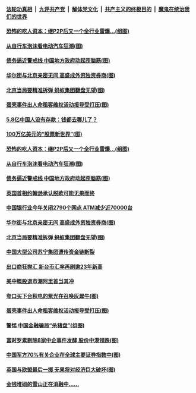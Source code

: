 ####  [法轮功真相](../../../../basic/blob/master/README.md?t=12091631) &nbsp;|&nbsp; [九评共产党](../../../../9ping.md/blob/master/README.md?t=12091631) &nbsp;|&nbsp; [解体党文化](../../../../jtdwh.md/blob/master/README.md?t=12091631)  &nbsp;|&nbsp; [共产主义的终极目的](../../../../gczydzjmd.md/blob/master/README.md?t=12091631) &nbsp;|&nbsp; [魔鬼在统治我们的世界](../../../../mgztzwmdsj.md/blob/master/README.md?t=12091631) 

#### [恐怖的吃人资本：继P2P后又一个全行业雷爆…(组图)](../pages/p5/955182.md?t=12091631) 

#### [从自行车泡沫看电动汽车狂潮(图)](../pages/p5/955150.md?t=12091631) 

#### [债务逼近警戒线 中国地方政府动起歪脑筋(图)](../pages/p5/955156.md?t=12091631) 

#### [华尔街与北京亲密无间 高盛成外资独资券商(图)](../pages/p5/955132.md?t=12091631) 

#### [北京当局要精准拆弹 蚂蚁集团翻盘无望(图)](../pages/p5/955121.md?t=12091631) 

#### [蛋壳事件出人命租客维权活动报导受打压(图)](../pages/p5/955055.md?t=12091631) 

#### [5.8亿中国人没有存款：钱都去哪儿了？](../pages/p5/955204.md?t=12091631) 

#### [100万亿美元的“股票新世界”(图)](../pages/p5/955202.md?t=12091631) 

#### [恐怖的吃人资本：继P2P后又一个全行业雷爆…(组图)](../pages/p5/955182.md?t=12091631) 

#### [从自行车泡沫看电动汽车狂潮(图)](../pages/p5/955150.md?t=12091631) 

#### [债务逼近警戒线 中国地方政府动起歪脑筋(图)](../pages/p5/955156.md?t=12091631) 

#### [英国首相约翰逊承认脱欧可能无果而终](../pages/p5/955151.md?t=12091631) 

#### [中国银行业今年关闭2790个网点 ATM减少近70000台](../pages/p5/955149.md?t=12091631) 

#### [华尔街与北京亲密无间 高盛成外资独资券商(图)](../pages/p5/955132.md?t=12091631) 

#### [北京当局要精准拆弹 蚂蚁集团翻盘无望(图)](../pages/p5/955121.md?t=12091631) 

#### [中国大型公司苏宁集团遭传资金链断裂](../pages/p5/955113.md?t=12091631) 

#### [出口商狂抛汇 新台币汇率再刷逾23年新高](../pages/p5/955112.md?t=12091631) 

#### [美中概股退市潮阿里首当其冲](../pages/p5/955072.md?t=12091631) 

#### [夸口买下台积电的紫光在召唤灰犀牛(图)](../pages/p5/955065.md?t=12091631) 

#### [蛋壳事件出人命租客维权活动报导受打压(图)](../pages/p5/955055.md?t=12091631) 


#### [警惕 中国金融骗局“杀猪盘”(组图)](../pages/p5/955014.md?t=12091631) 

#### [富时罗素剔除8家中企事件发酵 股价中港领跌(图)](../pages/p5/954984.md?t=12091631) 

#### [中国军方70%有关企业在全球主要证券指数中(图)](../pages/p5/955008.md?t=12091631) 

#### [英国与欧盟最后一掷 无果将对经济巨大破坏(图)](../pages/p5/955005.md?t=12091631) 

#### [金钱堆砌的雪山正在消融中……](../pages/p5/954956.md?t=12091631) 

